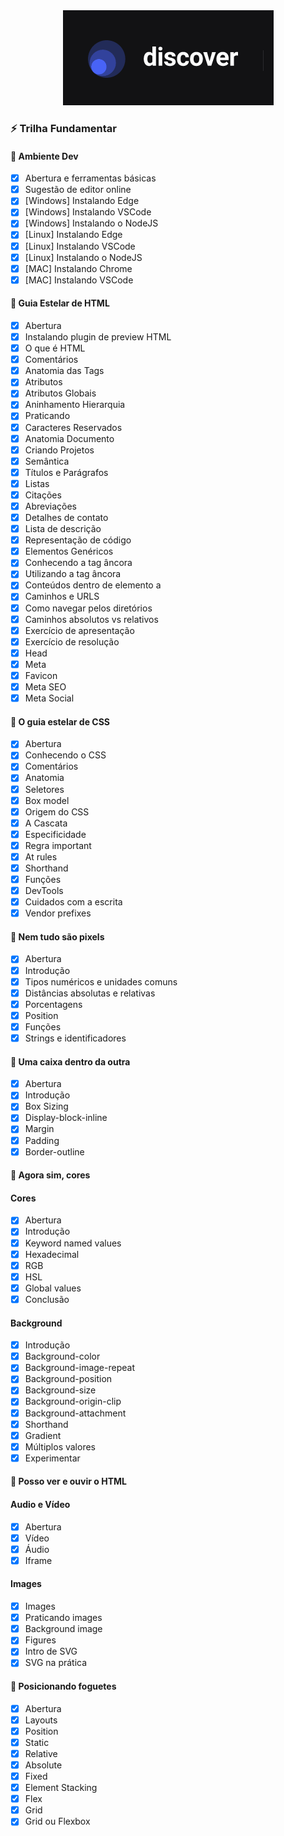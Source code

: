 <div align="center">
    <img src="../logo-discover.png">
</div>

### :zap: Trilha Fundamentar

#### :bookmark: Ambiente Dev

- [x] Abertura e ferramentas básicas
- [x] Sugestão de editor online
- [x] [Windows] Instalando Edge
- [x] [Windows] Instalando VSCode
- [x] [Windows] Instalando o NodeJS
- [x] [Linux] Instalando Edge
- [x] [Linux] Instalando VSCode
- [x] [Linux] Instalando o NodeJS
- [x] [MAC] Instalando Chrome
- [x] [MAC] Instalando VSCode

#### :bookmark: Guia Estelar de HTML

- [x] Abertura
- [x] Instalando plugin de preview HTML
- [x] O que é HTML
- [x] Comentários
- [x] Anatomia das Tags
- [x] Atributos
- [x] Atributos Globais
- [x] Aninhamento Hierarquia
- [x] Praticando
- [x] Caracteres Reservados
- [x] Anatomia Documento
- [x] Criando Projetos
- [x] Semântica
- [x] Títulos e Parágrafos
- [x] Listas
- [x] Citações
- [x] Abreviações
- [x] Detalhes de contato
- [x] Lista de descrição
- [x] Representação de código
- [x] Elementos Genéricos
- [x] Conhecendo a tag âncora
- [x] Utilizando a tag âncora
- [x] Conteúdos dentro de elemento a
- [x] Caminhos e URLS
- [x] Como navegar pelos diretórios
- [x] Caminhos absolutos vs relativos
- [x] Exercício de apresentação
- [x] Exercício de resolução
- [x] Head
- [x] Meta
- [x] Favicon
- [x] Meta SEO
- [x] Meta Social

#### :bookmark: O guia estelar de CSS

- [x] Abertura
- [x] Conhecendo o CSS
- [x] Comentários
- [x] Anatomia
- [x] Seletores
- [x] Box model
- [x] Origem do CSS
- [x] A Cascata
- [x] Especificidade
- [x] Regra important
- [x] At rules
- [x] Shorthand
- [x] Funções
- [x] DevTools
- [x] Cuidados com a escrita
- [x] Vendor prefixes

#### :bookmark: Nem tudo são pixels

- [x] Abertura
- [x] Introdução
- [x] Tipos numéricos e unidades comuns
- [x] Distâncias absolutas e relativas
- [x] Porcentagens
- [x] Position
- [x] Funções
- [x] Strings e identificadores

#### :bookmark: Uma caixa dentro da outra

- [x] Abertura
- [x] Introdução
- [x] Box Sizing
- [x] Display-block-inline
- [x] Margin
- [x] Padding
- [x] Border-outline

#### :bookmark: Agora sim, cores

#### Cores

- [x] Abertura
- [x] Introdução
- [x] Keyword named values
- [x] Hexadecimal
- [x] RGB
- [x] HSL
- [x] Global values
- [x] Conclusão

#### Background

- [x] Introdução
- [x] Background-color
- [x] Background-image-repeat
- [x] Background-position
- [x] Background-size
- [x] Background-origin-clip
- [x] Background-attachment
- [x] Shorthand
- [x] Gradient
- [x] Múltiplos valores
- [x] Experimentar

#### :bookmark: Posso ver e ouvir o HTML

#### Audio e Vídeo

- [x] Abertura
- [x] Vídeo
- [x] Áudio
- [x] Iframe

#### Images

- [x] Images
- [x] Praticando images
- [x] Background image
- [x] Figures
- [x] Intro de SVG
- [x] SVG na prática

#### :bookmark: Posicionando foguetes

- [x] Abertura
- [x] Layouts
- [x] Position
- [x] Static
- [x] Relative
- [x] Absolute
- [x] Fixed
- [x] Element Stacking
- [x] Flex
- [x] Grid
- [x] Grid ou Flexbox

<!--

#### :pushpin: Certificado

<div align="center">
    <img src="./discover-conectar-certificate.jpg">
</div>
-->
